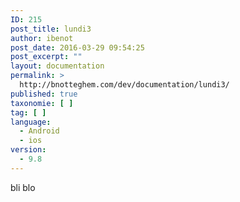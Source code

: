 ```yaml
---
ID: 215
post_title: lundi3
author: ibenot
post_date: 2016-03-29 09:54:25
post_excerpt: ""
layout: documentation
permalink: >
  http://bnotteghem.com/dev/documentation/lundi3/
published: true
taxonomie: [ ]
tag: [ ]
language:
  - Android
  - ios
version:
  - 9.8
---
```

bli blo

